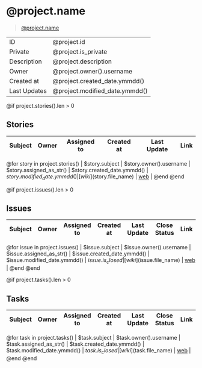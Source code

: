 # @project.name

> [@project.name](@url/project/@project.slug)

|              |                                |
| ------------ | ------------------------------ |
| ID           | @project.id                    |
| Private      | @project.is_private            |
| Description  | @project.description           |
| Owner        | @project.owner().username      |
| Created at   | @project.created_date.ymmdd()  |
| Last Updates | @project.modified_date.ymmdd() |

@if project.stories().len > 0

## Stories

| Subject | Owner | Assigned to | Created at | Last Update | Link |
| ------- | ----- | ----------- | ---------- | ----------- | ---- |

@for story in project.stories()
| $story.subject | $story.owner().username | $story.assigned_as_str() | $story.created_date.ymmdd() | $story.modified_date.ymmdd() | [wiki]($story.file_name) \| [web](@url/project/@project.slug/us/$story.ref) |
@end <!-- End Stories Loop -->
@end <!-- End Stories Condition -->

@if project.issues().len > 0

## Issues

| Subject | Owner | Assigned to | Created at | Last Update | Close Status | Link |
| ------- | ----- | ----------- | ---------- | ----------- | ------------ | ---- |

@for issue in project.issues()
| $issue.subject | $issue.owner().username | $issue.assigned_as_str() | $issue.created_date.ymmdd() | $issue.modified_date.ymmdd() | $issue.is_closed |[wiki]($issue.file_name) \| [web](@url/project/@project.slug/issue/$issue.ref) |
@end <!-- End Issues Loop -->
@end <!-- End Issues Condition -->

@if project.tasks().len > 0

## Tasks

| Subject | Owner | Assigned to | Created at | Last Update | Close Status | Link |
| ------- | ----- | ----------- | ---------- | ----------- | ------------ | ---- |

@for task in project.tasks()
| $task.subject | $task.owner().username | $task.assigned_as_str() | $task.created_date.ymmdd() | $task.modified_date.ymmdd() | $task.is_closed |[wiki]($task.file_name) \| [web](@url/project/@project.slug/task/$task.ref) |
@end <!-- End Tasks Loop -->
@end <!-- End Tasks Condition -->
